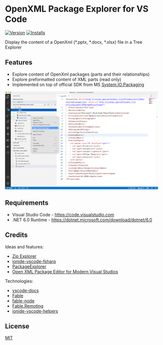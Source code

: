 # OpenXML Package Explorer for VS Code

[![Version](https://vsmarketplacebadges.dev/version-short/sergey-tihon.openxml-explorer.svg)](https://marketplace.visualstudio.com/items?itemName=sergey-tihon.openxml-explorer) 
[![Installs](https://vsmarketplacebadges.dev/installs-short/sergey-tihon.openxml-explorer.svg)](https://marketplace.visualstudio.com/items?itemName=sergey-tihon.openxml-explorer)


Display the content of a OpenXml (*.pptx, *.docx, *.xlsx) file in a Tree Explorer

## Features

* Explore content of OpenXml packages (parts and their relationships)
* Explore preformatted content of XML parts (read only)
* Implemented on top of official SDK from MS [System.IO.Packaging](https://www.nuget.org/packages/System.IO.Packaging/)

![screenshot](release/images/screenshot.png)

## Requirements

* Visual Studio Code - https://code.visualstudio.com
* .NET 6.0 Runtime - https://dotnet.microsoft.com/download/dotnet/6.0

## Credits

Ideas and features:

* [Zip Explorer](https://github.com/stef-levesque/vscode-zipexplorer)
* [ionide-vscode-fsharp](https://github.com/ionide/ionide-vscode-fsharp)
* [PackageExplorer](https://archive.codeplex.com/?p=packageexplorer)
* [Open XML Package Editor for Modern Visual Studios](https://github.com/bsivanov/Open-XML-Package-Editor-Power-Tool-for-Visual-Studio)

Technologies:

* [vscode-docs](https://github.com/Microsoft/vscode-docs)
* [Fable](https://fable.io)
* [fable-node](https://github.com/fable-compiler/fable-node)
* [Fable.Remoting](https://zaid-ajaj.github.io/Fable.Remoting/)
* [ionide-vscode-helpers](https://github.com/ionide/ionide-vscode-helpers)

## License

[MIT](LICENSE.md)
